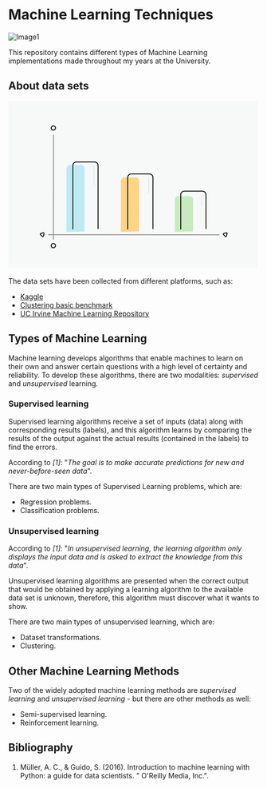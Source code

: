 # Machine Learning Techniques

![Image1](img/Image1.gif)

This repository contains different types of Machine Learning implementations made throughout my years at the University.

## About data sets

![Image2](img/Image2.gif)

The data sets have been collected from different platforms, such as:

* [Kaggle](https://www.kaggle.com/)
* [Clustering basic benchmark](http://cs.joensuu.fi/sipu/datasets/)
* [UC Irvine Machine Learning Repository](https://archive.ics.uci.edu/ml/index.php)

## Types of Machine Learning

Machine learning develops algorithms that enable machines to learn on their own and answer certain questions with a high level of certainty and reliability. To develop these algorithms, there are two modalities: _supervised_ and _unsupervised_ learning.

### Supervised learning

Supervised learning algorithms receive a set of inputs (data) along with corresponding results (labels), and this algorithm learns by comparing the results of the output against the actual results (contained in the labels) to find the errors.

According to _[1]_: "_The goal is to make accurate predictions for new and never-before-seen data_".

There are two main types of Supervised Learning problems, which are:

* Regression problems.
* Classification problems.

### Unsupervised learning

According to _[1]_: "_In unsupervised learning, the learning algorithm only displays the input data and is asked to extract the knowledge from this data_".

Unsupervised learning algorithms are presented when the correct output that would be obtained by applying a learning algorithm to the available data set is unknown, therefore, this algorithm must discover what it wants to show.

There are two main types of unsupervised learning, which are:

* Dataset transformations.
* Clustering.

## Other Machine Learning Methods

Two of the widely adopted machine learning methods are _supervised learning_ and _unsupervised learning_ - but there are other methods as well:

* Semi-supervised learning.
* Reinforcement learning.

## Bibliography 

1. Müller, A. C., & Guido, S. (2016). Introduction to machine learning with Python: a guide for data scientists. " O'Reilly Media, Inc.".




